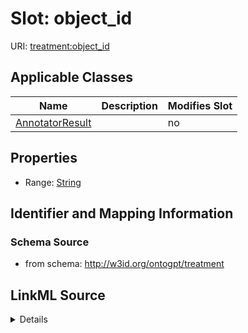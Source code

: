 

# Slot: object_id

URI: [treatment:object_id](http://w3id.org/ontogpt/treatments/object_id)



<!-- no inheritance hierarchy -->





## Applicable Classes

| Name | Description | Modifies Slot |
| --- | --- | --- |
| [AnnotatorResult](AnnotatorResult.md) |  |  no  |







## Properties

* Range: [String](String.md)





## Identifier and Mapping Information







### Schema Source


* from schema: http://w3id.org/ontogpt/treatment




## LinkML Source

<details>
```yaml
name: object_id
from_schema: http://w3id.org/ontogpt/treatment
rank: 1000
alias: object_id
owner: AnnotatorResult
domain_of:
- AnnotatorResult
range: string

```
</details>